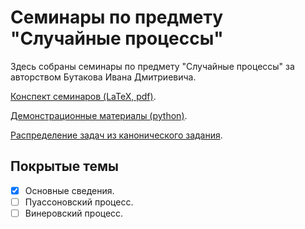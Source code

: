 # Семинары по предмету "Случайные процессы"

Здесь собраны семинары по предмету "Случайные процессы" за авторством Бутакова Ивана Дмитриевича.

[Конспект семинаров (LaTeX, pdf)](./Main.pdf).

[Демонстрационные материалы (python)](./python).

[Распределение задач из канонического задания](./HOMEWORK.md).

## Покрытые темы
- [x] Основные сведения.
- [ ] Пуассоновский процесс.
- [ ] Винеровский процесс.